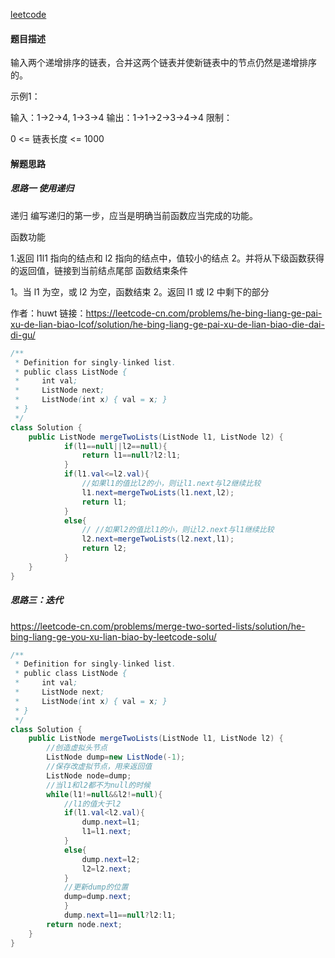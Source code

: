 [leetcode](https://leetcode-cn.com/problems/he-bing-liang-ge-pai-xu-de-lian-biao-lcof/)

#### 题目描述

输入两个递增排序的链表，合并这两个链表并使新链表中的节点仍然是递增排序的。

示例1：

输入：1->2->4, 1->3->4
输出：1->1->2->3->4->4
限制：

0 <= 链表长度 <= 1000

#### 解题思路

##### 思路一 使用递归

递归
编写递归的第一步，应当是明确当前函数应当完成的功能。

函数功能

1.返回 l1l1 指向的结点和 l2 指向的结点中，值较小的结点
2。并将从下级函数获得的返回值，链接到当前结点尾部
函数结束条件

1。当 l1 为空，或 l2 为空，函数结束
2。返回 l1 或 l2 中剩下的部分

作者：huwt
链接：https://leetcode-cn.com/problems/he-bing-liang-ge-pai-xu-de-lian-biao-lcof/solution/he-bing-liang-ge-pai-xu-de-lian-biao-die-dai-di-gu/

```java
/**
 * Definition for singly-linked list.
 * public class ListNode {
 *     int val;
 *     ListNode next;
 *     ListNode(int x) { val = x; }
 * }
 */
class Solution {
    public ListNode mergeTwoLists(ListNode l1, ListNode l2) {
            if(l1==null||l2==null){
                return l1==null?l2:l1;
            }
            if(l1.val<=l2.val){
                //如果l1的值比l2的小，则让l1.next与l2继续比较
                l1.next=mergeTwoLists(l1.next,l2);
                return l1;
            }
            else{
                // //如果l2的值比l1的小，则让l2.next与l1继续比较
                l2.next=mergeTwoLists(l2.next,l1);
                return l2;
            }
    }
}
```

##### 思路三：迭代

https://leetcode-cn.com/problems/merge-two-sorted-lists/solution/he-bing-liang-ge-you-xu-lian-biao-by-leetcode-solu/

```java
/**
 * Definition for singly-linked list.
 * public class ListNode {
 *     int val;
 *     ListNode next;
 *     ListNode(int x) { val = x; }
 * }
 */
class Solution {
    public ListNode mergeTwoLists(ListNode l1, ListNode l2) {
        //创造虚拟头节点
        ListNode dump=new ListNode(-1);
        //保存改虚拟节点，用来返回值
        ListNode node=dump;
        //当l1和l2都不为null的时候
        while(l1!=null&&l2!=null){
            //l1的值大于l2
            if(l1.val<l2.val){
                dump.next=l1;
                l1=l1.next;
            }
            else{
                dump.next=l2;
                l2=l2.next;
            }
            //更新dump的位置
            dump=dump.next;
            }
            dump.next=l1==null?l2:l1;
        return node.next;
    }
}
```

